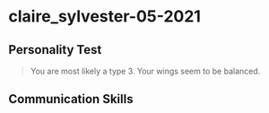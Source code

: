 # claire_sylvester-05-2021
## Personality Test
> You are most likely a type 3.
Your wings seem to be balanced.

## Communication Skills
